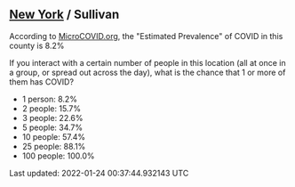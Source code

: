 
## [New York](/united-states/new-york) / Sullivan

According to [MicroCOVID.org](http://microcovid.org),
the "Estimated Prevalence" of COVID in this county is 8.2%

If you interact with a certain number of people in this location
(all at once in a group, or spread out across the day), what is the chance that
1 or more of them has COVID?

- 1 person: 8.2%
- 2 people: 15.7%
- 3 people: 22.6%
- 5 people: 34.7%
- 10 people: 57.4%
- 25 people: 88.1%
- 100 people: 100.0%

Last updated: 2022-01-24 00:37:44.932143 UTC
